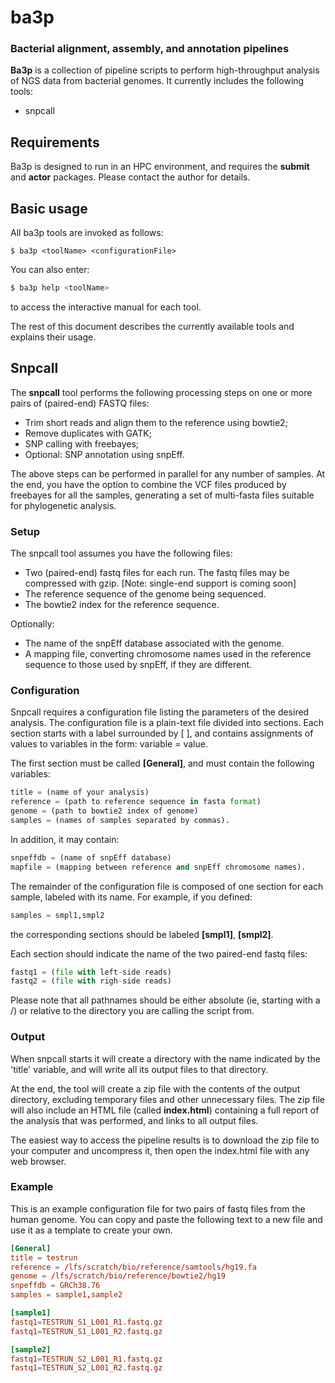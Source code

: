 # ba3p
### Bacterial alignment, assembly, and annotation pipelines

**Ba3p** is a collection of pipeline scripts to perform high-throughput analysis of NGS data from bacterial genomes. It currently includes the following tools:

- snpcall

## Requirements
Ba3p is designed to run in an HPC environment, and requires the **submit** and **actor** packages.  Please contact the author for details.

## Basic usage

All ba3p tools are invoked as follows:

```
$ ba3p <toolName> <configurationFile>
```

You can also enter:

```bash
$ ba3p help <toolName>
```

to access the interactive manual for each tool.

The rest of this document describes the currently available tools and explains their usage.

## Snpcall

The **snpcall** tool performs the following processing steps on one or more pairs of (paired-end) FASTQ files:

- Trim short reads and align them to the reference using bowtie2;
- Remove duplicates with GATK;
- SNP calling with freebayes;
- Optional: SNP annotation using snpEff.

The above steps can be performed in parallel for any number of samples. At the end,
you have the option to combine the VCF files produced by freebayes for all the
samples, generating a set of multi-fasta files suitable for phylogenetic analysis.

### Setup
The snpcall tool assumes you have the following files: 

- Two (paired-end) fastq files for each run. The fastq files may be compressed 
  with gzip. [Note: single-end support is coming soon]
- The reference sequence of the genome being sequenced.
- The bowtie2 index for the reference sequence.

Optionally: 

- The name of the snpEff database associated with the genome.
- A mapping file, converting chromosome names used in the reference sequence
  to those used by snpEff, if they are different.

### Configuration
Snpcall requires a configuration file listing the parameters
of the desired analysis. The configuration file is a plain-text file divided
into sections. Each section starts with a label surrounded by [ ], and contains
assignments of values to variables in the form: variable = value.

The first section must be called **[General]**, and must contain the following
variables:

```python
title = (name of your analysis)
reference = (path to reference sequence in fasta format)
genome = (path to bowtie2 index of genome)
samples = (names of samples separated by commas).
```

In addition, it may contain:

```python
snpeffdb = (name of snpEff database)
mapfile = (mapping between reference and snpEff chromosome names).
```
The remainder of the configuration file is composed of one section
for each sample, labeled with its name. For example, if you defined:

```python
samples = smpl1,smpl2
```

the corresponding sections should be labeled **[smpl1]**, **[smpl2]**.

Each section should indicate the name of the two paired-end fastq files:
```python
fastq1 = (file with left-side reads)
fastq2 = (file with righ-side reads)
```
Please note that all pathnames should be either absolute (ie, starting
with a /) or relative to the directory you are calling the script from.

### Output
When snpcall starts it will create a directory with the 
name indicated by the 'title' variable, and will write all its output 
files to that directory.

At the end, the tool will create a zip file with the contents of the
output directory, excluding temporary files and other unnecessary files.
The zip file will also include an HTML file (called **index.html**) containing
a full report of the analysis that was performed, and links to all output
files.

The easiest way to access the pipeline results is to download the zip file 
to your computer and uncompress it, then open the index.html file with 
any web browser.

### Example
This is an example configuration file for two pairs of fastq files
from the human genome. You can copy and paste the following text to a new file
and use it as a template to create your own.

```conf
[General]
title = testrun
reference = /lfs/scratch/bio/reference/samtools/hg19.fa
genome = /lfs/scratch/bio/reference/bowtie2/hg19
snpeffdb = GRCh38.76
samples = sample1,sample2

[sample1]
fastq1=TESTRUN_S1_L001_R1.fastq.gz
fastq1=TESTRUN_S1_L001_R2.fastq.gz

[sample2]
fastq1=TESTRUN_S2_L001_R1.fastq.gz
fastq1=TESTRUN_S2_L001_R2.fastq.gz
```
